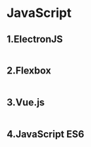 # JavaScript
## 1.ElectronJS
```html

```

## 2.Flexbox
```html

```

## 3.Vue.js
```html

```
## 4.JavaScript ES6
```html

```
